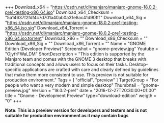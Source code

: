 +++
Download_x64 = "https://osdn.net/dl/manjaro/manjaro-gnome-18.0.2-pre1-testing-x86_64.iso"
Download_x64_Checksum = "5a14637f2fdf4c7d701a40ab0a31e8ac41d90ff1"
Download_x64_Sig = "https://osdn.net/dl/manjaro/manjaro-gnome-18.0.2-pre1-testing-x86_64.iso.sig"
Download_x64_Torrent = "https://osdn.net/dl/manjaro/manjaro-gnome-18.0.2-pre1-testing-x86_64.iso.torrent"
Download_x86 = ""
Download_x86_Checksum = ""
Download_x86_Sig = ""
Download_x86_Torrent = ""
Name = "GNOME Edition (Developer Preview)"
Screenshot = "gnome-preview.jpg"
Youtube = "OjyfrFWaLDM"
ShortDescription = "This edition is supported by the Manjaro team and comes with the GNOME 3 desktop that breaks with traditional concepts and allows users to focus on their tasks. Desktop-specific applications are crafted with care and clearly defined by guidelines that make them more consistent to use. This preview is not suitable for production environment."
Tags = [ "official", "preview" ]
TargetGroup = "For people who want a very modern and simple desktop"
Thumbnail = "gnome-preview.jpg"
Version = "18.0.2-pre1"
date = "2018-12-27T20:30:00+01:00"
title = "Gnome - Development Preview"
type="download-edition"
weigth = "0"
+++

**Note: This is a preview version for developers and testers and is not suitable for production environment as it may contain bugs**
